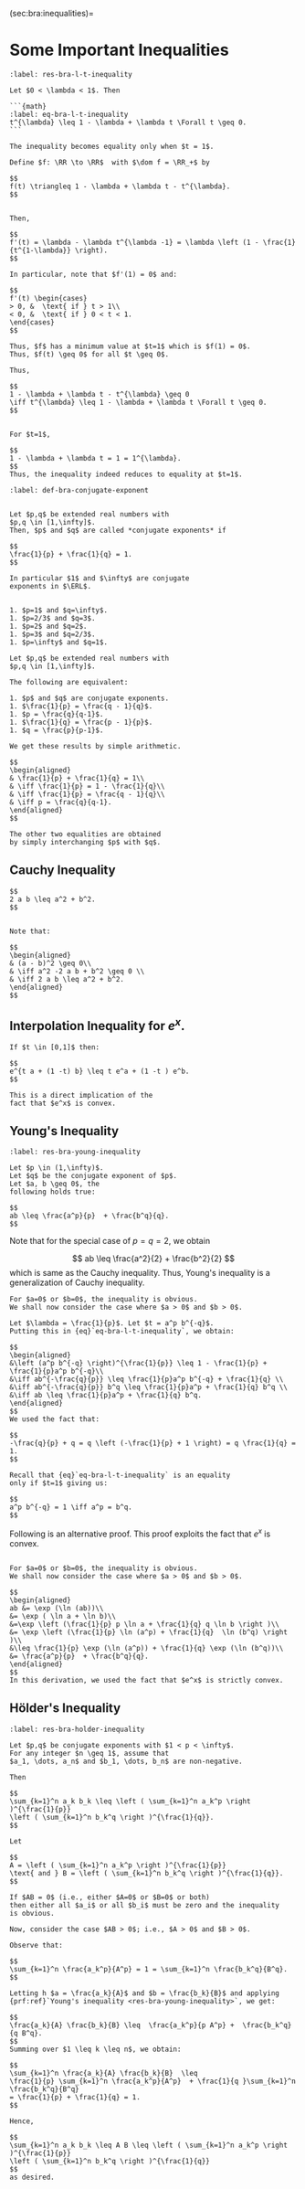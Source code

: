 (sec:bra:inequalities)=
# Some Important Inequalities

````{prf:theorem}
:label: res-bra-l-t-inequality

Let $0 < \lambda < 1$. Then

```{math}
:label: eq-bra-l-t-inequality
t^{\lambda} \leq 1 - \lambda + \lambda t \Forall t \geq 0.
```

The inequality becomes equality only when $t = 1$.
````

```{prf:proof}
Define $f: \RR \to \RR$  with $\dom f = \RR_+$ by

$$
f(t) \triangleq 1 - \lambda + \lambda t - t^{\lambda}.
$$


Then,

$$
f'(t) = \lambda - \lambda t^{\lambda -1} = \lambda \left (1 - \frac{1}{t^{1-\lambda}} \right).
$$

In particular, note that $f'(1) = 0$ and:

$$
f'(t) \begin{cases}
> 0, &  \text{ if } t > 1\\
< 0, &  \text{ if } 0 < t < 1.
\end{cases}
$$

Thus, $f$ has a minimum value at $t=1$ which is $f(1) = 0$.
Thus, $f(t) \geq 0$ for all $t \geq 0$.

Thus,

$$
1 - \lambda + \lambda t - t^{\lambda} \geq 0
\iff t^{\lambda} \leq 1 - \lambda + \lambda t \Forall t \geq 0. 
$$


For $t=1$,

$$
1 - \lambda + \lambda t = 1 = 1^{\lambda}.
$$
Thus, the inequality indeed reduces to equality at $t=1$.
```

```{prf:definition} Conjugate exponent
:label: def-bra-conjugate-exponent


Let $p,q$ be extended real numbers with 
$p,q \in [1,\infty]$. 
Then, $p$ and $q$ are called *conjugate exponents* if

$$
\frac{1}{p} + \frac{1}{q} = 1.
$$

In particular $1$ and $\infty$ are conjugate
exponents in $\ERL$.
```

```{prf:example} Conjugate exponents

1. $p=1$ and $q=\infty$.
1. $p=2/3$ and $q=3$.
1. $p=2$ and $q=2$.
1. $p=3$ and $q=2/3$.
1. $p=\infty$ and $q=1$.
```

```{prf:theorem} Characterization of conjugate exponents
Let $p,q$ be extended real numbers with 
$p,q \in [1,\infty]$. 

The following are equivalent:

1. $p$ and $q$ are conjugate exponents.
1. $\frac{1}{p} = \frac{q - 1}{q}$.
1. $p = \frac{q}{q-1}$.
1. $\frac{1}{q} = \frac{p - 1}{p}$.
1. $q = \frac{p}{p-1}$.
```
```{prf:proof}
We get these results by simple arithmetic.

$$
\begin{aligned}
& \frac{1}{p} + \frac{1}{q} = 1\\
& \iff \frac{1}{p} = 1 - \frac{1}{q}\\
& \iff \frac{1}{p} = \frac{q - 1}{q}\\
& \iff p = \frac{q}{q-1}.
\end{aligned}
$$

The other two equalities are obtained
by simply interchanging $p$ with $q$.
```

## Cauchy Inequality

```{prf:theorem} Cauchy inequality
$$
2 a b \leq a^2 + b^2.
$$
```

```{prf:proof}

Note that:

$$
\begin{aligned}
& (a - b)^2 \geq 0\\
& \iff a^2 -2 a b + b^2 \geq 0 \\
& \iff 2 a b \leq a^2 + b^2.
\end{aligned}
$$
```

## Interpolation Inequality for $e^x$.

```{prf:theorem}
If $t \in [0,1]$ then:

$$
e^{t a + (1 -t) b} \leq t e^a + (1 -t ) e^b.
$$
```

```{prf:proof}
This is a direct implication of the 
fact that $e^x$ is convex. 
```

## Young's Inequality

```{prf:theorem} Young's inequality
:label: res-bra-young-inequality

Let $p \in (1,\infty)$.
Let $q$ be the conjugate exponent of $p$.
Let $a, b \geq 0$, the
following holds true:

$$
ab \leq \frac{a^p}{p}  + \frac{b^q}{q}.
$$
```

Note that for the special case of $p=q=2$, we
obtain

$$
ab \leq \frac{a^2}{2} + \frac{b^2}{2}
$$
which is same as the Cauchy inequality.
Thus, Young's inequality is a generalization
of Cauchy inequality.

```{prf:proof}
For $a=0$ or $b=0$, the inequality is obvious.
We shall now consider the case where $a > 0$ and $b > 0$.

Let $\lambda = \frac{1}{p}$. Let $t = a^p b^{-q}$.
Putting this in {eq}`eq-bra-l-t-inequality`, we obtain:

$$
\begin{aligned}
&\left (a^p b^{-q} \right)^{\frac{1}{p}} \leq 1 - \frac{1}{p} + \frac{1}{p}a^p b^{-q}\\
&\iff ab^{-\frac{q}{p}} \leq \frac{1}{p}a^p b^{-q} + \frac{1}{q} \\
&\iff ab^{-\frac{q}{p}} b^q \leq \frac{1}{p}a^p + \frac{1}{q} b^q \\
&\iff ab \leq \frac{1}{p}a^p + \frac{1}{q} b^q.
\end{aligned}
$$
We used the fact that:

$$
-\frac{q}{p} + q = q \left (-\frac{1}{p} + 1 \right) = q \frac{1}{q} = 1. 
$$

Recall that {eq}`eq-bra-l-t-inequality` is an equality 
only if $t=1$ giving us:

$$
a^p b^{-q} = 1 \iff a^p = b^q.
$$
```
Following is an alternative proof.
This proof exploits the fact that $e^x$ is convex.
```{prf:proof}

For $a=0$ or $b=0$, the inequality is obvious.
We shall now consider the case where $a > 0$ and $b > 0$.

$$
\begin{aligned}
ab &= \exp (\ln (ab))\\
&= \exp ( \ln a + \ln b)\\
&=\exp \left (\frac{1}{p} p \ln a + \frac{1}{q} q \ln b \right )\\
&= \exp \left (\frac{1}{p} \ln (a^p) + \frac{1}{q}  \ln (b^q) \right )\\
&\leq \frac{1}{p} \exp (\ln (a^p)) + \frac{1}{q} \exp (\ln (b^q))\\
&= \frac{a^p}{p}  + \frac{b^q}{q}. 
\end{aligned}
$$
In this derivation, we used the fact that $e^x$ is strictly convex.
```

## Hölder's Inequality

```{prf:theorem} Hölder's inequality
:label: res-bra-holder-inequality

Let $p,q$ be conjugate exponents with $1 < p < \infty$. 
For any integer $n \geq 1$, assume that 
$a_1, \dots, a_n$ and $b_1, \dots, b_n$ are non-negative.

Then

$$
\sum_{k=1}^n a_k b_k \leq \left ( \sum_{k=1}^n a_k^p \right )^{\frac{1}{p}}
\left ( \sum_{k=1}^n b_k^q \right )^{\frac{1}{q}}.
$$
```

```{prf:proof}
Let 

$$
A = \left ( \sum_{k=1}^n a_k^p \right )^{\frac{1}{p}} 
\text{ and } B = \left ( \sum_{k=1}^n b_k^q \right )^{\frac{1}{q}}.
$$

If $AB = 0$ (i.e., either $A=0$ or $B=0$ or both)
then either all $a_i$ or all $b_i$ must be zero and the inequality 
is obvious. 

Now, consider the case $AB > 0$; i.e., $A > 0$ and $B > 0$.

Observe that:

$$
\sum_{k=1}^n \frac{a_k^p}{A^p} = 1 = \sum_{k=1}^n \frac{b_k^q}{B^q}.
$$

Letting h $a = \frac{a_k}{A}$ and $b = \frac{b_k}{B}$ and applying
{prf:ref}`Young's inequality <res-bra-young-inequality>`, we get:

$$
\frac{a_k}{A} \frac{b_k}{B} \leq  \frac{a_k^p}{p A^p} +  \frac{b_k^q}{q B^q}.
$$
Summing over $1 \leq k \leq n$, we obtain:

$$
\sum_{k=1}^n \frac{a_k}{A} \frac{b_k}{B}  \leq
\frac{1}{p} \sum_{k=1}^n \frac{a_k^p}{A^p}  + \frac{1}{q }\sum_{k=1}^n \frac{b_k^q}{B^q} 
= \frac{1}{p} + \frac{1}{q} = 1.
$$

Hence,

$$
\sum_{k=1}^n a_k b_k \leq A B \leq \left ( \sum_{k=1}^n a_k^p \right )^{\frac{1}{p}}
\left ( \sum_{k=1}^n b_k^q \right )^{\frac{1}{q}}
$$
as desired.
```